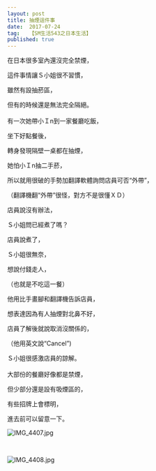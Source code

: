 ```yaml
---
layout: post
title: 抽煙這件事
date:  2017-07-24
tag:   【SM生活543之日本生活】
published: true 
---
```

<p>在日本很多室內還沒完全禁煙，</p>

<p>這件事情讓Ｓ小姐很不習慣，</p>

<p>雖然有設抽菸區，</p>

<p>但有的時候還是無法完全隔絕。<br>
<br>
有一次她帶小Ｉn到一家餐廳吃飯，</p>

<p>坐下好點餐後，</p>

<p>轉身發現隔壁一桌都在抽煙，</p>

<p>她怕小Ｉn抽二手菸，</p>

<p>所以就用很破的手勢加翻譯軟體詢問店員可否“外帶”，</p>

<p>（翻譯機翻“外帶”很怪，對方不是很懂ＸＤ）</p>

<p>店員說沒有辦法，</p>

<p>Ｓ小姐問已經煮了嗎？</p>

<p>店員說煮了，</p>

<p>Ｓ小姐很無奈，</p>

<p>想說付錢走人，</p>

<p>（也就是不吃這一餐）</p>

<p>他用比手畫腳和翻譯機告訴店員，</p>

<p>想表達因為有人抽煙對北鼻不好，</p>

<p>店員了解後就說取消沒關係的，</p>

<p>（他用英文說“Cancel”)</p>

<p>Ｓ小姐很感激店員的諒解。<br>
<br>
大部份的餐廳好像都是禁煙，</p>

<p>但少部分還是設有吸煙區的，</p>

<p>有些招牌上會標明，</p>

<p>進去前可以留意一下。</p>

<p><img alt="IMG_4407.jpg" src="https://pic.pimg.tw/smlife543/1500863602-2112048508_n.jpg?v=1500863609" title="IMG_4407.jpg"></p>

<p>&nbsp;</p>

<p><img alt="IMG_4408.jpg" src="https://pic.pimg.tw/smlife543/1500863602-613649560_n.jpg?v=1500863609" title="IMG_4408.jpg"></p>

